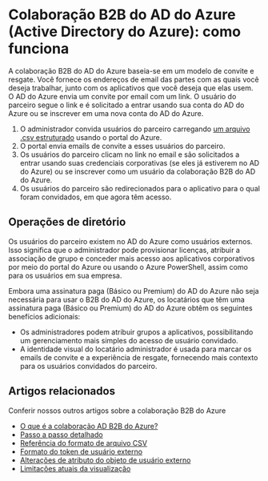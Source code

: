<properties
   pageTitle="Colaboração B2B do AD do Azure: como funciona | Microsoft Azure"
   description="Descreve como a colaboração B2B do Active Directory do Azure dá suporte a relações entre empresas, permitindo que os parceiros de negócios acessem de maneira seletiva seus aplicativos corporativos"
   services="active-directory"
   authors="viv-liu"
   manager="cliffdi"
   editor=""
   tags=""/>

<tags
   ms.service="active-directory"
   ms.devlang="NA"
   ms.topic="article"
   ms.tgt_pltfrm="NA"
   ms.workload="identity"
   ms.date="10/27/2015"
   ms.author="viviali"/>

# Colaboração B2B do AD do Azure (Active Directory do Azure): como funciona
A colaboração B2B do AD do Azure baseia-se em um modelo de convite e resgate. Você fornece os endereços de email das partes com as quais você deseja trabalhar, junto com os aplicativos que você deseja que elas usem. O AD do Azure envia um convite por email com um link. O usuário do parceiro segue o link e é solicitado a entrar usando sua conta do AD do Azure ou se inscrever em uma nova conta do AD do Azure.

1. O administrador convida usuários do parceiro carregando [um arquivo .csv estruturado](active-directory-b2b-references-csv-file-format.md) usando o portal do Azure.
2. O portal envia emails de convite a esses usuários do parceiro.
3. Os usuários do parceiro clicam no link no email e são solicitados a entrar usando suas credenciais corporativas (se eles já estiverem no AD do Azure) ou se inscrever como um usuário da colaboração B2B do AD do Azure.
4. Os usuários do parceiro são redirecionados para o aplicativo para o qual foram convidados, em que agora têm acesso.

## Operações de diretório
Os usuários do parceiro existem no AD do Azure como usuários externos. Isso significa que o administrador pode provisionar licenças, atribuir a associação de grupo e conceder mais acesso aos aplicativos corporativos por meio do portal do Azure ou usando o Azure PowerShell, assim como para os usuários em sua empresa.

Embora uma assinatura paga (Básico ou Premium) do AD do Azure não seja necessária para usar o B2B do AD do Azure, os locatários que têm uma assinatura paga (Básico ou Premium) do AD do Azure obtêm os seguintes benefícios adicionais:

 - Os administradores podem atribuir grupos a aplicativos, possibilitando um gerenciamento mais simples do acesso de usuário convidado.
 - A identidade visual do locatário administrador é usada para marcar os emails de convite e a experiência de resgate, fornecendo mais contexto para os usuários convidados do parceiro.

## Artigos relacionados
 Conferir nossos outros artigos sobre a colaboração B2B do Azure

 - [O que é a colaboração AD B2B do Azure?](active-directory-b2b-what-is-azure-ad-b2b.md)
 - [Passo a passo detalhado](active-directory-b2b-detailed-walkthrough.md)
 - [Referência do formato de arquivo CSV](active-directory-b2b-references-csv-file-format.md)
 - [Formato do token de usuário externo](active-directory-b2b-references-external-user-token-format.md)
 - [Alterações de atributo do objeto de usuário externo](active-directory-b2b-references-external-user-object-attribute-changes.md)
 - [Limitações atuais da visualização](active-directory-b2b-current-preview-limitations.md)

<!---HONumber=Nov15_HO1-->